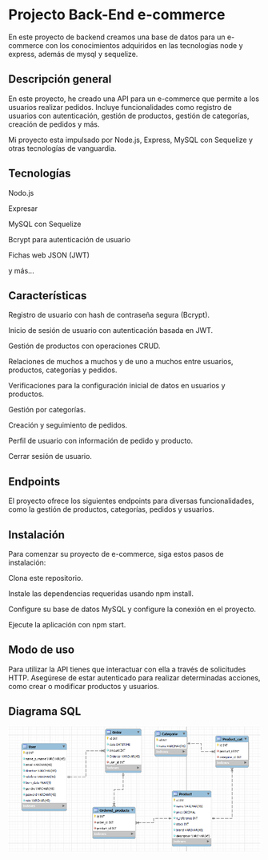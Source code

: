 
# Projecto Back-End e-commerce

En este proyecto de backend creamos una base de datos para un e-commerce con los conocimientos adquiridos en las tecnologías node y express, además de mysql y sequelize.

## Descripción general

En este proyecto, he creado una API para un e-commerce que permite a los usuarios realizar pedidos. Incluye funcionalidades como registro de usuarios con autenticación, gestión de productos, gestión de categorías, creación de pedidos y más.

Mi proyecto esta impulsado por Node.js, Express, MySQL con Sequelize y otras tecnologías de vanguardia.

## Tecnologías

Nodo.js

Expresar

MySQL con Sequelize

Bcrypt para autenticación de usuario

Fichas web JSON (JWT)

y más...

## Características

Registro de usuario con hash de contraseña segura (Bcrypt).

Inicio de sesión de usuario con autenticación basada en JWT.

Gestión de productos con operaciones CRUD.

Relaciones de muchos a muchos y de uno a muchos entre usuarios, productos, categorías y pedidos.

Verificaciones para la configuración inicial de datos en usuarios y productos.

Gestión por categorías.

Creación y seguimiento de pedidos.

Perfil de usuario con información de pedido y producto.

Cerrar sesión de usuario.

## Endpoints

El proyecto ofrece los siguientes endpoints para diversas funcionalidades, como la gestión de productos, categorías, pedidos y usuarios.

## Instalación

Para comenzar su proyecto de e-commerce, siga estos pasos de instalación:

Clona este repositorio.

Instale las dependencias requeridas usando npm install.

Configure su base de datos MySQL y configure la conexión en el proyecto.

Ejecute la aplicación con npm start.

## Modo de uso

Para utilizar la API tienes que interactuar con ella a través de solicitudes HTTP. Asegúrese de estar autenticado para realizar determinadas acciones, como crear o modificar productos y usuarios.

## Diagrama SQL

![App Screenshot](./assets/diagram-ecommerce.png)
